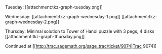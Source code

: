 Tuesday:  [[attachment:tkz-graph-tuesday.png]]

Wednesday: [[attachment:tkz-graph-wednesday-1.png]]  [[attachment:tkz-graph-wednesday-2.png]]

Thursday:  Minimal solution to Tower of Hanoi puzzle with 3 pegs, 4 disks  [[attachment:tkz-graph-thursday.png]]

Continued at [[http://trac.sagemath.org/sage_trac/ticket/9074|Trac 9074]]
